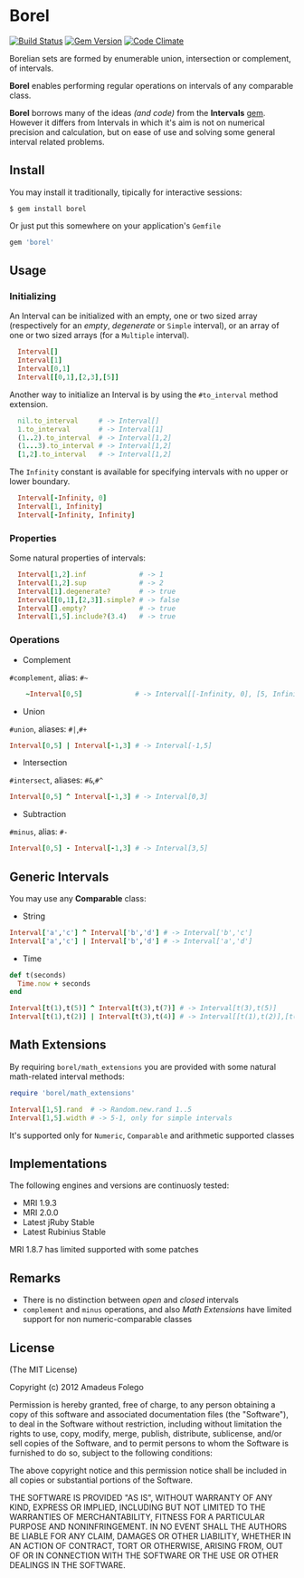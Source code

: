 Borel
=====

[![Build Status](https://travis-ci.org/badosu/borel.png)](https://travis-ci.org/badosu/borel) [![Gem Version](https://badge.fury.io/rb/borel.png)](http://badge.fury.io/rb/borel) [![Code Climate](https://codeclimate.com/github/badosu/borel.png)](https://codeclimate.com/github/badosu/borel)

Borelian sets are formed by enumerable union, intersection or
 complement, of intervals.

**Borel** enables performing regular operations on intervals
 of any comparable class.

**Borel** borrows many of the ideas _(and code)_
 from the  **Intervals** [gem][1]. However it differs from Intervals in which
 it's aim is not on numerical precision and calculation, but on ease of use and
 solving some general interval related problems.

[1]: http://intervals.rubyforge.org

Install
-------

You may install it traditionally, tipically for interactive sessions:

    $ gem install borel

Or just put this somewhere on your application's `Gemfile`

```ruby
gem 'borel'
```

Usage
-----

### Initializing

An Interval can be initialized with an empty, one or two sized array
 (respectively for an _empty_, _degenerate_ or `Simple` interval), or
 an array of one or two sized arrays (for a `Multiple` interval).

```ruby
  Interval[]
  Interval[1]
  Interval[0,1]
  Interval[[0,1],[2,3],[5]]
```

Another way to initialize an Interval is by using the
 `#to_interval` method extension.

```ruby
  nil.to_interval     # -> Interval[]
  1.to_interval       # -> Interval[1]
  (1..2).to_interval  # -> Interval[1,2]
  (1...3).to_interval # -> Interval[1,2]
  [1,2].to_interval   # -> Interval[1,2]
```

The `Infinity` constant is available for specifying intervals
 with no upper or lower boundary.

```ruby
  Interval[-Infinity, 0]
  Interval[1, Infinity]
  Interval[-Infinity, Infinity]
```

### Properties

Some natural properties of intervals:

```ruby
  Interval[1,2].inf             # -> 1
  Interval[1,2].sup             # -> 2
  Interval[1].degenerate?       # -> true
  Interval[[0,1],[2,3]].simple? # -> false
  Interval[].empty?             # -> true
  Interval[1,5].include?(3.4)   # -> true
```

### Operations

* Complement

`#complement`, alias: `#~`

```ruby
    ~Interval[0,5]             # -> Interval[[-Infinity, 0], [5, Infinity]]
```

* Union

`#union`, aliases: `#|`,`#+`

```ruby
Interval[0,5] | Interval[-1,3] # -> Interval[-1,5]
```

* Intersection

`#intersect`, aliases: `#&`,`#^`

```ruby
Interval[0,5] ^ Interval[-1,3] # -> Interval[0,3]
```

* Subtraction

`#minus`, alias: `#-`

```ruby
Interval[0,5] - Interval[-1,3] # -> Interval[3,5]
```

Generic Intervals
-----------------

You may use any **Comparable** class:

* String

```ruby
Interval['a','c'] ^ Interval['b','d'] # -> Interval['b','c']
Interval['a','c'] | Interval['b','d'] # -> Interval['a','d']
```

* Time

```ruby
def t(seconds)
  Time.now + seconds
end

Interval[t(1),t(5)] ^ Interval[t(3),t(7)] # -> Interval[t(3),t(5)]
Interval[t(1),t(2)] | Interval[t(3),t(4)] # -> Interval[[t(1),t(2)],[t(3),t(4)]]
```

Math Extensions
---------------

By requiring `borel/math_extensions` you are provided with some natural
math-related interval methods:

```ruby
require 'borel/math_extensions'

Interval[1,5].rand  # -> Random.new.rand 1..5
Interval[1,5].width # -> 5-1, only for simple intervals
```

It's supported only for `Numeric`, `Comparable` and arithmetic supported
classes

Implementations
---------------

The following engines and versions are continuosly tested:

* MRI 1.9.3
* MRI 2.0.0
* Latest jRuby Stable
* Latest Rubinius Stable

MRI 1.8.7 has limited supported with some patches

Remarks
-------

* There is no distinction between _open_ and _closed_ intervals
* `complement` and `minus` operations, and also _Math Extensions_ have limited
support for non numeric-comparable classes

License
-------

(The MIT License)

Copyright (c) 2012 Amadeus Folego

Permission is hereby granted, free of charge, to any person obtaining a copy
of this software and associated documentation files (the "Software"), to
deal in the Software without restriction, including without limitation the
rights to use, copy, modify, merge, publish, distribute, sublicense, and/or
sell copies of the Software, and to permit persons to whom the Software is
furnished to do so, subject to the following conditions:

The above copyright notice and this permission notice shall be included in
all copies or substantial portions of the Software.

THE SOFTWARE IS PROVIDED "AS IS", WITHOUT WARRANTY OF ANY KIND, EXPRESS OR
IMPLIED, INCLUDING BUT NOT LIMITED TO THE WARRANTIES OF MERCHANTABILITY,
FITNESS FOR A PARTICULAR PURPOSE AND NONINFRINGEMENT. IN NO EVENT SHALL
THE AUTHORS BE LIABLE FOR ANY CLAIM, DAMAGES OR OTHER LIABILITY, WHETHER
IN AN ACTION OF CONTRACT, TORT OR OTHERWISE, ARISING FROM, OUT OF OR IN
CONNECTION WITH THE SOFTWARE OR THE USE OR OTHER DEALINGS IN THE SOFTWARE.
